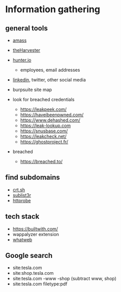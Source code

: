 # Information gathering

## general tools

- [amass](https://github.com/OWASP/Amass)
- [theHarvester](https://github.com/laramies/theHarvester)

- [hunter.io](https://hunter.io/)
  - employees, email addresses
- [linkedin](https://www.linkedin.com/), twitter, other social media

- burpsuite site map

- look for breached credentials

  - https://leakpeek.com/
  - https://haveibeenpwned.com/
  - https://www.dehashed.com/
  - https://leak-lookup.com
  - https://snusbase.com/
  - https://leakcheck.net/
  - https://ghostproject.fr/

- breached

  - https://breached.to/

## find subdomains

- [crt.sh](https://crt.sh)
- [sublist3r](https://github.com/aboul3la/Sublist3r)
- [httprobe](https://github.com/tomnomnom/httprobe)

## tech stack

- https://builtwith.com/
- wappalyzer extension
- [whatweb](https://github.com/urbanadventurer/WhatWeb)

## Google search

- site:tesla.com
- site:shop.tesla.com
- site:tesla.com -www -shop (subtract www, shop)
- site:tesla.com filetype:pdf

